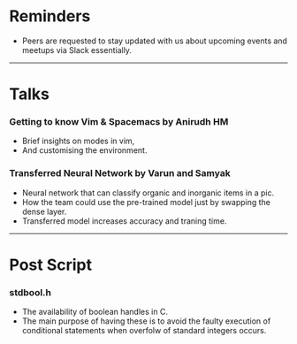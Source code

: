 # Reminders

- Peers are requested to stay updated with us about upcoming events and meetups via Slack essentially.

---

# Talks

### Getting to know Vim & Spacemacs by Anirudh HM
- Brief insights on modes in vim,
- And customising the environment.

### Transferred Neural Network by Varun and Samyak
- Neural network that can classify organic and inorganic items in a pic.
- How the team could use the pre-trained model just by swapping the dense layer.
- Transferred model increases accuracy and traning time.

---

# Post Script

### stdbool.h
- The availability of boolean handles in C.
- The main purpose of having these is to avoid the faulty execution of conditional statements when overfolw of standard integers occurs.
